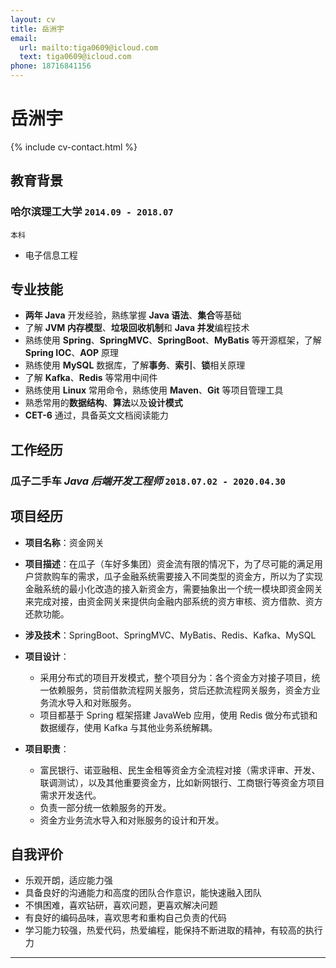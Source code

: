 ```yaml
---
layout: cv
title: 岳洲宇
email:
  url: mailto:tiga0609@icloud.com
  text: tiga0609@icloud.com
phone: 18716841156
---
```


# **岳洲宇**

<!--
include contact information from the front matter
Supported arguments:
    - homepage: url, text
    - phone
    - email
-->

{% include cv-contact.html %}

## 教育背景

### **哈尔滨理工大学**  `2014.09 - 2018.07`

```
本科
```

- 电子信息工程

## 专业技能

- **两年 Java** 开发经验，熟练掌握 **Java 语法**、**集合**等基础
- 了解 **JVM 内存模型**、**垃圾回收机制**和 **Java 并发**编程技术
- 熟练使用 **Spring**、**SpringMVC**、**SpringBoot**、**MyBatis** 等开源框架，了解 **Spring IOC**、**AOP** 原理
- 熟练使用 **MySQL** 数据库，了解**事务**、**索引**、**锁**相关原理
- 了解 **Kafka**、**Redis** 等常用中间件
- 熟练使用 **Linux** 常用命令，熟练使用 **Maven**、**Git** 等项目管理工具
- 熟悉常用的**数据结构**、**算法**以及**设计模式**
- **CET-6** 通过，具备英文文档阅读能力

## 工作经历

### **瓜子二手车**   *Java 后端开发工程师*    `2018.07.02 - 2020.04.30`

## 项目经历

- **项目名称**：资金网关
- **项目描述**：在瓜子（车好多集团）资金流有限的情况下，为了尽可能的满足用户贷款购车的需求，瓜子金融系统需要接入不同类型的资金方，所以为了实现金融系统的最小化改造的接入新资金方，需要抽象出一个统一模块即资金网关来完成对接，由资金网关来提供向金融内部系统的资方审核、资方借款、资方还款功能。
- **涉及技术**：SpringBoot、SpringMVC、MyBatis、Redis、Kafka、MySQL
- **项目设计**：
  - 采用分布式的项目开发模式，整个项目分为：各个资金方对接子项目，统一依赖服务，贷前借款流程网关服务，贷后还款流程网关服务，资金方业务流水导入和对账服务。
  - 项目都基于 Spring 框架搭建 JavaWeb 应用，使用 Redis 做分布式锁和数据缓存，使用 Kafka 与其他业务系统解耦。

- **项目职责**：
  - 富民银行、诺亚融租、民生金租等资金方全流程对接（需求评审、开发、联调测试），以及其他重要资金方，比如新网银行、工商银行等资金方项目需求开发迭代。
  - 负责一部分统一依赖服务的开发。
  - 资金方业务流水导入和对账服务的设计和开发。

## 自我评价

- 乐观开朗，适应能力强<br>
- 具备良好的沟通能力和高度的团队合作意识，能快速融入团队<br>
- 不惧困难，喜欢钻研，喜欢问题，更喜欢解决问题<br>
- 有良好的编码品味，喜欢思考和重构自己负责的代码<br>
- 学习能力较强，热爱代码，热爱编程，能保持不断进取的精神，有较高的执行力<br>

---


